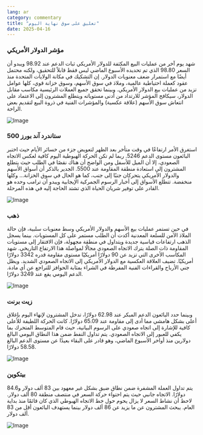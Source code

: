 ```yaml
---
lang: ar
category: commentary
title: "تعليق على سوق نهاية اليوم"
date: 2025-04-16
---
```


### مؤشر الدولار الأمريكي

شهد يوم آخر من عمليات البيع المكثفة للدولار الأمريكي ثبات الدعم عند 98.92 ويبدو أن السعر 98.80 الذي تم تحديده الأسبوع الماضي ليس فقط قابلاً للتحقيق، ولكنه محتمل أيضًا مع استمرار ضعف معنويات الدولار. إن التشكيك في مكانة الولايات المتحدة منذ عقود كعملة احتياطية عالمية، وملاذ في سوق الأسهم، وسوق خزانة قوي، كلها عوامل تزيد من عمليات بيع الدولار الأمريكي. وبينما تحقق جميع العملات الرئيسية مكاسب مقابل الدولار، سيكافح المؤشر للارتداد من أدنى مستوياته ويتطلع المشترون إلى الاعتماد على انتعاش سوق الأسهم (علاقة عكسية) والمؤشرات الفنية في ذروة البيع لتقديم بعض الراحة.

![Image](https://markleighedu.github.io/img/Apr-2025/16-Apr-2025/usdindex.jpg)

### ستاندرد آند بورز 500

استغرق الأمر ارتفاعًا في وقت متأخر بعد الظهر لتعويض جزء من خسائر الأيام حيث اختبر البائعون مستوى الدعم 5246. ربما لم تكن الحركة الهبوطية اليوم كافية لعكس الاتجاه الصعودي، إلا أن الميل للأسفل ومن الواضح أن هناك نقصًا في الطلب حيث يتطلع المشترون إلى استعادة منطقة المقاومة عند 5500. الجدير بالذكر أن أسواق الأسهم والدولار الأمريكي يتحركان جنبًا إلى جنب، كما هو الحال في سوق الخزانة... وكلها منخفضة. تتطلع الأسواق إلى أخبار الرسوم الجمركية الإيجابية ويبدو أن ترامب وحده هو القادر على توفير شريان الحياة الذي تشتد الحاجة إليه في هذه المرحلة.  

![Image](https://markleighedu.github.io/img/Apr-2025/16-Apr-2025/sp500.jpg)

### ذهب

في حين تستمر عمليات بيع الأسهم والدولار الأمريكي وسط معنويات سلبية، فإن حالة الملاذ الآمن للسلعة المعدنية أكدت أن الطلب مستمر على كل المستويات. بينما يسجل الذهب ارتفاعات قياسية جديدة ويتداول في منطقة مجهولة، فإن الافتقار إلى مستويات المقاومة ذات الصلة يترك الاتجاه الصعودي مجالًا لمواصلة هذا الارتفاع التاريخي. شهد المكاسب الأخرى التي تزيد عن 90 دولارًا أمريكيًا مستوى مقاومة قدره 3342 دولارًا أمريكيًا. تضيف العلاقة العكسية مع الدولار الأمريكي إلى الاتجاه الصعودي الشديد. ويظل جني الأرباح والقراءات الفنية المفرطة في الشراء بمثابة الحوافز للتراجع عن أي مادة. الدعم اليومي يقع عند 3249 دولارًا. 

![Image](https://markleighedu.github.io/img/Apr-2025/16-Apr-2025/gold.jpg)

### زيت برنت

وبينما حدد البائعون الدعم المبكر عند 62.98 دولارًا، تدخل المشترون لإنهاء اليوم بإغلاق أعلى بشكل هامشي مما أدى إلى مقاومة عند 65.09 دولارًا. كانت الحركة اللطيفة للأعلى كافية للإشارة إلى اتجاه صعودي على الرسوم البيانية، حيث قام المتوسط المتحرك بما يكفي للعبور إلى الاتجاه الصعودي. يتم تداول النفط ضمن هذا النطاق اليومي البالغ دولارين منذ أواخر الأسبوع الماضي، وهو قادر على البقاء بعيدًا عن مستوى الدعم البالغ 58.58 دولارًا. 

![Image](https://markleighedu.github.io/img/Apr-2025/16-Apr-2025/brentoil.jpg)

### بيتكوين

يتم تداول العملة المشفرة ضمن نطاق ضيق بشكل غير معهود بين 83 ألف دولار و84.6 دولارًا. الاتجاه جانبي حيث يتم احتواء حركة السعر في منتصف منطقة 80 ألف دولار. لاحظ أن نشاط السعر لا يزال يحوم حول خط الاتجاه الهبوطي الذي كان قائمًا منذ بداية العام. يبحث المشترون عن ما يزيد عن 86 ألف دولار بينما يستهدف البائعون أقل من 83 ألف دولار.

![Image](https://markleighedu.github.io/img/Apr-2025/16-Apr-2025/bitcoin.jpg)

